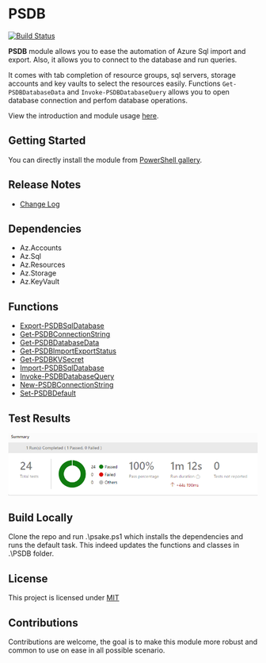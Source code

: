 # PSDB

[![Build Status](https://dev.azure.com/solteccode/PSDB/_apis/build/status/PSDB-CI-Github?branchName=master)](https://dev.azure.com/solteccode/PSDB/_build/latest?definitionId=30&branchName=master)

**PSDB** module allows you to ease the automation of Azure Sql import and export. Also, it allows you to connect to the database and run queries.

It comes with tab completion of resource groups, sql servers, storage accounts and key vaults to select the resources easily. Functions `Get-PSDBDatabaseData` and `Invoke-PSDBDatabaseQuery` allows you to open database connection and perfom database operations. 

View the introduction and module usage [here](https://hkarthik7.github.io/powershell/2020/08/02/PSDB.html).

## Getting Started

You can directly install the module from [PowerShell gallery](https://www.powershellgallery.com/packages/PSDB/0.1.16).

## Release Notes

- [Change Log](CHANGELOG.md)

## Dependencies

- Az.Accounts
- Az.Sql
- Az.Resources
- Az.Storage
- Az.KeyVault

## Functions

- [Export-PSDBSqlDatabase](https://github.com/hkarthik7/PSDB/blob/master/docs/Export-PSDBSqlDatabase.md)
- [Get-PSDBConnectionString](https://github.com/hkarthik7/PSDB/blob/master/docs/Get-PSDBConnectionString.md)
- [Get-PSDBDatabaseData](https://github.com/hkarthik7/PSDB/blob/master/docs/Get-PSDBDatabaseData.md)
- [Get-PSDBImportExportStatus](https://github.com/hkarthik7/PSDB/blob/master/docs/Get-PSDBImportExportStatus.md)
- [Get-PSDBKVSecret](https://github.com/hkarthik7/PSDB/blob/master/docs/Get-PSDBKVSecret.md)
- [Import-PSDBSqlDatabase](https://github.com/hkarthik7/PSDB/blob/master/docs/Import-PSDBSqlDatabase.md)
- [Invoke-PSDBDatabaseQuery](https://github.com/hkarthik7/PSDB/blob/master/docs/Invoke-PSDBDatabaseQuery.md)
- [New-PSDBConnectionString](https://github.com/hkarthik7/PSDB/blob/master/docs/New-PSDBConnectionString.md)
- [Set-PSDBDefault](https://github.com/hkarthik7/PSDB/blob/master/docs/Set-PSDBDefault.md)

## Test Results

[![Test Results](/Tests/img/test-results.PNG)](/Tests/img/test-results.PNG)

## Build Locally

Clone the repo and run .\psake.ps1 which installs the dependencies and runs the default task. This indeed updates the
functions and classes in .\PSDB folder.

## License

This project is licensed under [MIT](LICENSE)

## Contributions

Contributions are welcome, the goal is to make this module more robust and common to use on ease in all possible scenario.